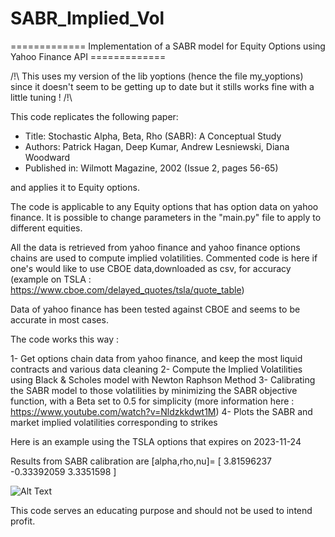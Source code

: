 # SABR_Implied_Vol
============= Implementation of a SABR model for Equity Options using Yahoo Finance API =============

/!\ This uses my version of the lib yoptions (hence the file my_yoptions) since it doesn't seem to be getting up to date but it stills works fine with a little tuning ! /!\

This code replicates the following paper: 

- Title: Stochastic Alpha, Beta, Rho (SABR): A Conceptual Study
- Authors: Patrick Hagan, Deep Kumar, Andrew Lesniewski, Diana Woodward
- Published in: Wilmott Magazine, 2002 (Issue 2, pages 56-65)

and applies it to Equity options.

The code is applicable to any Equity options that has option data on yahoo finance. It is possible to change parameters in the "main.py" file to apply to different equities.

All the data is retrieved from yahoo finance and yahoo finance options chains are used to compute implied volatilities.
Commented code is here if one's would like to use CBOE data,downloaded as csv, for accuracy (example on TSLA : https://www.cboe.com/delayed_quotes/tsla/quote_table)

Data of yahoo finance has been tested against CBOE and seems to be accurate in most cases.

The code works this way : 

1- Get options chain data from yahoo finance, and keep the most liquid contracts and various data cleaning
2- Compute the Implied Volatilities using Black & Scholes model with Newton Raphson Method 
3- Calibrating the SABR model to those volatilities by minimizing the SABR objective function, with a Beta set to 0.5 for simplicity (more information here : https://www.youtube.com/watch?v=Nldzkkdwt1M)
4- Plots the SABR and market implied volatilities corresponding to strikes 

Here is an example using the TSLA options that expires on 2023-11-24

Results from SABR calibration are [alpha,rho,nu]= [ 3.81596237 -0.33392059  3.3351598 ]

![Alt Text]([image_url](https://github.com/hicham712/SABR_Implied_Vol/blob/main/TSLA_impliedvol.png))




This code serves an educating purpose and should not be used to intend profit. 
